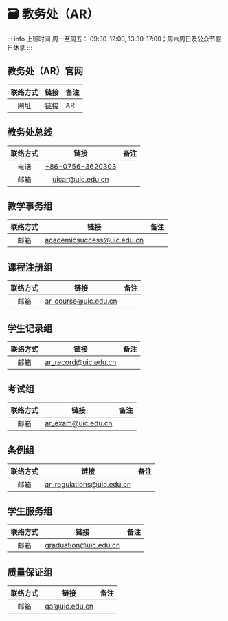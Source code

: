 # 🗃️ 教务处（AR）

::: info 上班时间
周一至周五： 09:30-12:00, 13:30-17:00；周六周日及公众节假日休息
:::


## 教务处（AR）官网
| 联络方式 | 链接 | 备注 |
| :---: | :---: | --- |
| 网址 | [链接](https://ar.uic.edu.cn/) | AR |

## 教务处总线
| 联络方式 | 链接 | 备注 |
| :---: | :---: | --- |
| 电话 | [+86-0756-3620303](tel:+8607563620303) | |
| 邮箱 | [uicar@uic.edu.cn](mailto:uicar@uic.edu.cn) | |

## 教学事务组
| 联络方式 | 链接 | 备注 |
| :---: | :---: | --- |
| 邮箱 | [academicsuccess@uic.edu.cn](mailto:academicsuccess@uic.edu.cn) | |

## 课程注册组
| 联络方式 | 链接 | 备注 |
| :---: | :---: | --- |
| 邮箱 | [ar_course@uic.edu.cn](mailto:ar_course@uic.edu.cn) | |

## 学生记录组
| 联络方式 | 链接 | 备注 |
| :---: | :---: | --- |
| 邮箱 | [ar_record@uic.edu.cn](mailto:ar_record@uic.edu.cn) | |

## 考试组
| 联络方式 | 链接 | 备注 |
| :---: | :---: | --- |
| 邮箱 | [ar_exam@uic.edu.cn](mailto:ar_exam@uic.edu.cn) | |

## 条例组
| 联络方式 | 链接 | 备注 |
| :---: | :---: | --- |
| 邮箱 | [ar_regulations@uic.edu.cn](mailto:ar_regulations@uic.edu.cn) | |

## 学生服务组
| 联络方式 | 链接 | 备注 |
| :---: | :---: | --- |
| 邮箱 | [graduation@uic.edu.cn](mailto:graduation@uic.edu.cn) | |

## 质量保证组
| 联络方式 | 链接 | 备注 |
| :---: | :---: | --- |
| 邮箱 | [qa@uic.edu.cn](mailto:qa@uic.edu.cn) | |